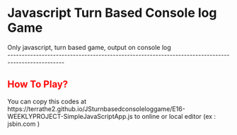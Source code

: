 <h1>Javascript Turn Based Console log Game </h1>
Only javascript, turn based game, output on console log <br />
-------------------------------------------------------------------------------------------------- <br />
<h2 style="color:red">How To Play?</h2>
<p>
You can copy this codes at https://terrathe2.github.io/JSturnbasedconsoleloggame/E16-WEEKLYPROJECT-SimpleJavaScriptApp.js to online or local editor (ex : jsbin.com )
</p>
